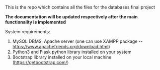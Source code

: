 This is the repo which contains all the files for the databases final project

**The documentation will be updated respectively after the main functionality is implemented**

System requirements:

1. MySQL DBMS, Apache server (one can use XAMPP package -- https://www.apachefriends.org/download.html)
2. Python3 and Flask python library installed on your system
3. Bootstrap library installed on your local machine (https://getbootstrap.com/)

